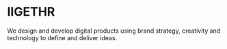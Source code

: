 # IIGETHR

We design and develop digital products using brand strategy, creativity and technology to define and deliver ideas.
